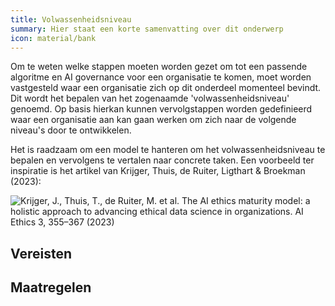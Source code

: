 ```yaml
---
title: Volwassenheidsniveau
summary: Hier staat een korte samenvatting over dit onderwerp
icon: material/bank
---
```


Om te weten welke stappen moeten worden gezet om tot een passende algoritme en AI governance voor een organisatie te komen, moet worden vastgesteld waar een organisatie zich op dit onderdeel momenteel bevindt. Dit wordt het bepalen van het zogenaamde 'volwassenheidsniveau' genoemd. Op basis hierkan kunnen vervolgstappen worden gedefinieerd waar een organisatie aan kan gaan werken om zich naar de volgende niveau's door te ontwikkelen. 

Het is raadzaam om een model te hanteren om het volwassenheidsniveau te bepalen en vervolgens te vertalen naar concrete taken. Een voorbeeld ter inspiratie is het artikel van Krijger, Thuis, de Ruiter, Ligthart & Broekman (2023):
 
![Krijger, J., Thuis, T., de Ruiter, M. et al. The AI ethics maturity model: a holistic approach to advancing ethical data science in organizations. AI Ethics 3, 355–367 (2023)](https://github.com/user-attachments/assets/07860cdc-9d6c-46f4-aace-cfcdf71e114d)





## Vereisten

<!-- list_vereisten_1 bouwblok/governance -->

## Maatregelen

<!-- list_maatregelen_1 bouwblok/governance -->
